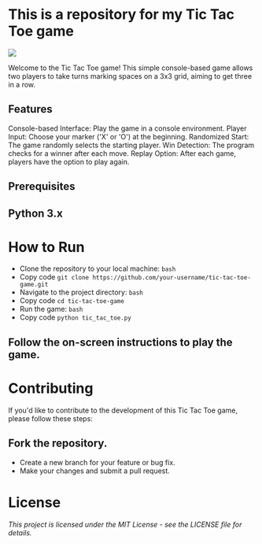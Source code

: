 This is a repository for my Tic Tac Toe game
=============================================
![](https://upload.wikimedia.org/wikipedia/commons/thumb/3/32/Tic_tac_toe.svg/300px-Tic_tac_toe.svg.png)

Welcome to the Tic Tac Toe game! This simple console-based game allows two players to take turns marking spaces on a 3x3 grid, aiming to get three in a row.

**Features**
--------
Console-based Interface: Play the game in a console environment.
Player Input: Choose your marker ('X' or 'O') at the beginning.
Randomized Start: The game randomly selects the starting player.
Win Detection: The program checks for a winner after each move.
Replay Option: After each game, players have the option to play again.

**Prerequisites**
-------------
Python 3.x
----------
**How to Run**
==========

-   Clone the repository to your local machine:
`bash`
-   Copy code
`git clone https://github.com/your-username/tic-tac-toe-game.git`
-   Navigate to the project directory:
`bash`
-   Copy code
``` cd tic-tac-toe-game ```
-   Run the game:
`bash`
-   Copy code
`python tic_tac_toe.py`
##  Follow the on-screen instructions to play the game.

**Contributing**
================
If you'd like to contribute to the development of this Tic Tac Toe game, please follow these steps:

##  Fork the repository.
-   Create a new branch for your feature or bug fix.
-   Make your changes and submit a pull request.

**License**
===========
_This project is licensed under the MIT License - see the LICENSE file for details._
